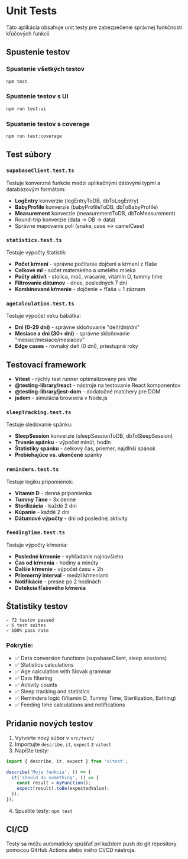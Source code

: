 # Unit Tests

Táto aplikácia obsahuje unit testy pre zabezpečenie správnej funkčnosti kľúčových funkcií.

## Spustenie testov

### Spustenie všetkých testov
```bash
npm test
```

### Spustenie testov s UI
```bash
npm run test:ui
```

### Spustenie testov s coverage
```bash
npm run test:coverage
```

## Test súbory

### `supabaseClient.test.ts`
Testuje konverzné funkcie medzi aplikačnými dátovými typmi a databázovým formátom:
- **LogEntry** konverzie (logEntryToDB, dbToLogEntry)
- **BabyProfile** konverzie (babyProfileToDB, dbToBabyProfile)
- **Measurement** konverzie (measurementToDB, dbToMeasurement)
- Round-trip konverzie (data → DB → data)
- Správne mapovanie polí (snake_case ↔ camelCase)

### `statistics.test.ts`
Testuje výpočty štatistík:
- **Počet kŕmení** - správne počítanie dojčení a kŕmení z fľaše
- **Celkové ml** - súčet materského a umelého mlieka
- **Počty aktivít** - stolica, moč, vracanie, vitamín D, tummy time
- **Filtrovanie dátumov** - dnes, posledných 7 dní
- **Kombinované kŕmenie** - dojčenie + fľaša = 1 záznam

### `ageCalculation.test.ts`
Testuje výpočet veku bábätka:
- **Dni (0-29 dní)** - správne skloňovanie "deň/dni/dní"
- **Mesiace a dni (30+ dní)** - správne skloňovanie "mesiac/mesiace/mesiacov"
- **Edge cases** - rovnaký deň (0 dní), priestupné roky

## Testovací framework

- **Vitest** - rýchly test runner optimalizovaný pre Vite
- **@testing-library/react** - nástroje na testovanie React komponentov
- **@testing-library/jest-dom** - dodatočné matchery pre DOM
- **jsdom** - simulácia browsera v Node.js

### `sleepTracking.test.ts`
Testuje sledovanie spánku:
- **SleepSession** konverzie (sleepSessionToDB, dbToSleepSession)
- **Trvanie spánku** - výpočet minút, hodín
- **Štatistiky spánku** - celkový čas, priemer, najdlhší spánok
- **Prebiehajúce vs. ukončené** spánky

### `reminders.test.ts`
Testuje logiku pripomienok:
- **Vitamín D** - denná pripomienka
- **Tummy Time** - 3x denne
- **Sterilizácia** - každé 2 dni
- **Kúpanie** - každé 2 dni
- **Dátumové výpočty** - dni od poslednej aktivity

### `feedingTime.test.ts`
Testuje výpočty kŕmenia:
- **Posledné kŕmenie** - vyhľadanie najnovšieho
- **Čas od kŕmenia** - hodiny a minúty
- **Ďalšie kŕmenie** - výpočet času + 2h
- **Priemerný interval** - medzi kŕmeniami
- **Notifikácie** - presne po 2 hodinách
- **Detekcia fľašového kŕmenia**

## Štatistiky testov

```
✓ 72 testov passed
✓ 6 test suites
✓ 100% pass rate
```

### Pokrytie:
- ✅ Data conversion functions (supabaseClient, sleep sessions)
- ✅ Statistics calculations
- ✅ Age calculation with Slovak grammar
- ✅ Date filtering
- ✅ Activity counts
- ✅ Sleep tracking and statistics
- ✅ Reminders logic (Vitamin D, Tummy Time, Sterilization, Bathing)
- ✅ Feeding time calculations and notifications

## Pridanie nových testov

1. Vytvorte nový súbor v `src/test/`
2. Importujte `describe`, `it`, `expect` z `vitest`
3. Napíšte testy:

```typescript
import { describe, it, expect } from 'vitest';

describe('Moja funkcia', () => {
  it('should do something', () => {
    const result = myFunction();
    expect(result).toBe(expectedValue);
  });
});
```

4. Spustite testy: `npm test`

## CI/CD

Testy sa môžu automaticky spúšťať pri každom push do git repository pomocou GitHub Actions alebo iného CI/CD nástroja.

